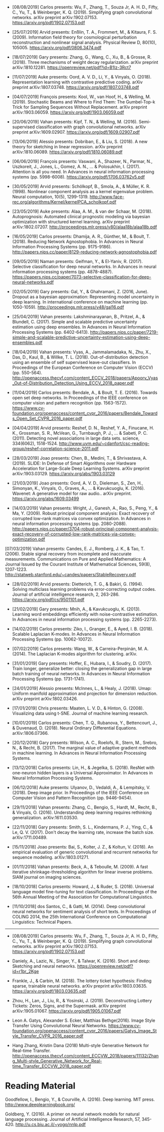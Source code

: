 

- [08/08/2019] Carlos presents: Wu, F., Zhang, T., Souza Jr, A. H. D., Fifty, C., Yu, T., & Weinberger, K. Q. (2019). Simplifying graph convolutional networks. arXiv preprint arXiv:1902.07153.
https://arxiv.org/pdf/1902.07153.pdf


- [25/07/2019] Arvid presents: Enßlin, T. A., Frommert, M., & Kitaura, F. S. (2009). Information field theory for cosmological perturbation reconstruction and nonlinear signal analysis. Physical Review D, 80(10), 105005.
https://arxiv.org/pdf/0806.3474.pdf


- [18/07/2019] Gary presents: Zhang, G., Wang, C., Xu, B., & Grosse, R. (2018). Three mechanisms of weight decay regularization. arXiv preprint arXiv:1810.12281.
https://openreview.net/pdf?id=B1lz-3Rct7


- [11/07/2019] Auke presents: Oord, A. V. D., Li, Y., & Vinyals, O. (2018). Representation learning with contrastive predictive coding. arXiv preprint arXiv:1807.03748.
https://arxiv.org/pdf/1807.03748.pdf


- [04/07/2019] François presents: Kool, W., van Hoof, H., & Welling, M. (2019). Stochastic Beams and Where to Find Them: The Gumbel-Top-k Trick for Sampling Sequences Without Replacement. arXiv preprint arXiv:1903.06059.
https://arxiv.org/pdf/1903.06059.pdf


- [20/06/2019] Vahan presents: Kipf, T. N., & Welling, M. (2016). Semi-supervised classification with graph convolutional networks. arXiv preprint arXiv:1609.02907.
https://arxiv.org/pdf/1609.02907.pdf


- [13/06/2019] Alessio presents: Dobriban, E., & Liu, S. (2018). A new theory for sketching in linear regression. arXiv preprint arXiv:1810.06089.
https://arxiv.org/pdf/1810.06089.pdf


- [06/06/2019] François presents: Vaswani, A., Shazeer, N., Parmar, N., Uszkoreit, J., Jones, L., Gomez, A. N., ... & Polosukhin, I. (2017). Attention is all you need. In Advances in neural information processing systems (pp. 5998-6008).
https://arxiv.org/pdf/1706.03762v5.pdf

- [30/05/2019] Arvid presents: Schölkopf, B., Smola, A., & Müller, K. R. (1998). Nonlinear component analysis as a kernel eigenvalue problem. Neural computation, 10(5), 1299-1319.
http://www.face-rec.org/algorithms/Kernel/kernelPCA_scholkopf.pdf


- [23/05/2019] Auke presents: Alaa, A. M., & van der Schaar, M. (2018). Autoprognosis: Automated clinical prognostic modeling via bayesian optimization with structured kernel learning. arXiv preprint arXiv:1802.07207.
http://proceedings.mlr.press/v80/alaa18b/alaa18b.pdf

- [16/05/2019] Carlos presents: Dhamija, A. R., Günther, M., & Boult, T. (2018). Reducing Network Agnostophobia. In Advances in Neural Information Processing Systems (pp. 9175-9186).
http://papers.nips.cc/paper/8129-reducing-network-agnostophobia.pdf


- [09/05/2019] Naman presents: Geifman, Y., & El-Yaniv, R. (2017). Selective classification for deep neural networks. In Advances in neural information processing systems (pp. 4878-4887).
https://papers.nips.cc/paper/7073-selective-classification-for-deep-neural-networks.pdf


- [02/05/2019] Gary presents: Gal, Y., & Ghahramani, Z. (2016, June). Dropout as a bayesian approximation: Representing model uncertainty in deep learning. In international conference on machine learning (pp. 1050-1059).
http://proceedings.mlr.press/v48/gal16.pdf


- [25/04/2019] Vahan presents: Lakshminarayanan, B., Pritzel, A., & Blundell, C. (2017). Simple and scalable predictive uncertainty estimation using deep ensembles. In Advances in Neural Information Processing Systems (pp. 6402-6413).
http://papers.nips.cc/paper/7219-simple-and-scalable-predictive-uncertainty-estimation-using-deep-ensembles.pdf


- [18/04/2019] Vahan presents: Vyas, A., Jammalamadaka, N., Zhu, X., Das, D., Kaul, B., & Willke, T. L. (2018). Out-of-distribution detection using an ensemble of self supervised leave-out classifiers. In Proceedings of the European Conference on Computer Vision (ECCV) (pp. 550-564).
http://openaccess.thecvf.com/content_ECCV_2018/papers/Apoorv_Vyas_Out-of-Distribution_Detection_Using_ECCV_2018_paper.pdf


- [11/04/2019] Carlos presents: Bendale, A., & Boult, T. E. (2016). Towards open set deep networks. In Proceedings of the IEEE conference on computer vision and pattern recognition (pp. 1563-1572).
https://www.cv-foundation.org/openaccess/content_cvpr_2016/papers/Bendale_Towards_Open_Set_CVPR_2016_paper.pdf


- [04/04/2019] Arvid presents: Reshef, D. N., Reshef, Y. A., Finucane, H. K., Grossman, S. R., McVean, G., Turnbaugh, P. J., ... & Sabeti, P. C. (2011). Detecting novel associations in large data sets. science, 334(6062), 1518-1524.
http://www.uvm.edu/~cdanfort/csc-reading-group/reshef-correlation-science-2011.pdf


- [28/03/2019] Joao presents: Chen, B., Medini, T., & Shrivastava, A. (2019). SLIDE: In Defense of Smart Algorithms over Hardware Acceleration for Large-Scale Deep Learning Systems. arXiv preprint arXiv:1903.03129.
https://arxiv.org/abs/1903.03129


- [21/03/2019] Joao presents: Oord, A. V. D., Dieleman, S., Zen, H., Simonyan, K., Vinyals, O., Graves, A., ... & Kavukcuoglu, K. (2016). Wavenet: A generative model for raw audio.. arXiv preprint.
https://arxiv.org/abs/1609.03499


- [14/03/2019] Vahan presents: Wright, J., Ganesh, A., Rao, S., Peng, Y., & Ma, Y. (2009). Robust principal component analysis: Exact recovery of corrupted low-rank matrices via convex optimization. In Advances in neural information processing systems (pp. 2080-2088).
http://papers.nips.cc/paper/3704-robust-principal-component-analysis-exact-recovery-of-corrupted-low-rank-matrices-via-convex-optimization.pdf


[07/03/2019] Vahan presents: Candes, E. J., Romberg, J. K., & Tao, T. (2006). Stable signal recovery from incomplete and inaccurate measurements. Communications on Pure and Applied Mathematics: A Journal Issued by the Courant Institute of Mathematical Sciences, 59(8), 1207-1223.
http://statweb.stanford.edu/~candes/papers/StableRecovery.pdf


- [28/02/2019] Arvid presents: Dietterich, T. G., & Bakiri, G. (1994). Solving multiclass learning problems via error-correcting output codes. Journal of artificial intelligence research, 2, 263-286.
https://arxiv.org/pdf/cs/9501101.pdf


- [21/02/2019] Gary presents: Mnih, A., & Kavukcuoglu, K. (2013). Learning word embeddings efficiently with noise-contrastive estimation. In Advances in neural information processing systems (pp. 2265-2273).

- [14/02/2019] Carlos presents: Ziko, I., Granger, E., & Ayed, I. B. (2018). Scalable Laplacian K-modes. In Advances in Neural Information Processing Systems (pp. 10062-10072).

- [07/02/2019] Carlos presents: Wang, W., & Carreira-Perpinán, M. A. (2014). The Laplacian K-modes algorithm for clustering. arXiv.

- [31/01/2019] Gary presents: Hoffer, E., Hubara, I., & Soudry, D. (2017). Train longer, generalize better: closing the generalization gap in large batch training of neural networks. In Advances in Neural Information Processing Systems (pp. 1731-1741).

- [24/01/2019] Alessio presents: McInnes, L., & Healy, J. (2018). Umap: Uniform manifold approximation and projection for dimension reduction. arXiv preprint arXiv:1802.03426.

- [17/01/2019] Chris presents: Maaten, L. V. D., & Hinton, G. (2008). Visualizing data using t-SNE. Journal of machine learning research.

- [10/01/2019] Carlos presents: Chen, T. Q., Rubanova, Y., Bettencourt, J., & Duvenaud, D. (2018). Neural Ordinary Differential Equations. arXiv:1806.07366.

- [20/12/2018] Gary presents: Wilson, A. C., Roelofs, R., Stern, M., Srebro, N., & Recht, B. (2017). The marginal value of adaptive gradient methods in machine learning. In Advances in Neural Information Processing Systems.

- [13/12/2018] Carlos presents: Lin, H., & Jegelka, S. (2018). ResNet with one-neuron hidden layers is a Universal Approximator. In Advances in Neural Information Processing Systems.

- [06/12/2018] Auke presents: Ulyanov, D., Vedaldi, A., & Lempitsky, V. (2018). Deep image prior. In Proceedings of the IEEE Conference on Computer Vision and Pattern Recognition (pp. 9446-9454).

- [29/11/2018] Vahan presents: Zhang, C., Bengio, S., Hardt, M., Recht, B., & Vinyals, O. (2016). Understanding deep learning requires rethinking generalization. arXiv:1611.03530.

- [22/11/2018] Gary presents: Smith, S. L., Kindermans, P. J., Ying, C., & Le, Q. V. (2017). Don't decay the learning rate, increase the batch size. arXiv:1711.00489.

- [15/11/2018] Joao presents: Bai, S., Kolter, J. Z., & Koltun, V. (2018). An empirical evaluation of generic convolutional and recurrent networks for sequence modeling. arXiv:1803.01271.

- [01/11/2018] Vahan presents: Beck, A., & Teboulle, M. (2009). A fast iterative shrinkage-thresholding algorithm for linear inverse problems. SIAM journal on imaging sciences.

- [18/10/2018] Carlos presents: Howard, J., & Ruder, S. (2018). Universal language model fine-tuning for text classification. In Proceedings of the 56th Annual Meeting of the Association for Computational Linguistics.

- [11/10/2018] dos Santos, C., & Gatti, M. (2014). Deep convolutional neural networks for sentiment analysis of short texts. In Proceedings of COLING 2014, the 25th International Conference on Computational Linguistics: Technical Papers.

____

- [08/08/2019] Carlos presents: Wu, F., Zhang, T., Souza Jr, A. H. D., Fifty, C., Yu, T., & Weinberger, K. Q. (2019). Simplifying graph convolutional networks. arXiv preprint arXiv:1902.07153.
https://arxiv.org/pdf/1902.07153.pdf


- Daniely, A., Lazic, N., Singer, Y., & Talwar, K. (2016). Short and deep: Sketching and neural networks.
https://openreview.net/pdf?id=r1br_2Kge


- Frankle, J., & Carbin, M. (2018). The lottery ticket hypothesis: Finding sparse, trainable neural networks. arXiv preprint arXiv:1803.03635.
https://arxiv.org/pdf/1803.03635.pdf


- Zhou, H., Lan, J., Liu, R., & Yosinski, J. (2019). Deconstructing Lottery Tickets: Zeros, Signs, and the Supermask. arXiv preprint arXiv:1905.01067.
https://arxiv.org/pdf/1905.01067.pdf


- Leon A. Gatys, Alexander S. Ecker, Matthias Bethge(2016). Image Style Transfer Using Convolutional Neural Networks.
https://www.cv-foundation.org/openaccess/content_cvpr_2016/papers/Gatys_Image_Style_Transfer_CVPR_2016_paper.pdf


- Hang Zhang, Kristin Dana (2018) Multi-style Generative Network for Real-time Transfer.
http://openaccess.thecvf.com/content_ECCVW_2018/papers/11132/Zhang_Multi-style_Generative_Network_for_Real-time_Transfer_ECCVW_2018_paper.pdf

# Reading Material

Goodfellow, I., Bengio, Y., & Courville, A. (2016). Deep learning. MIT press.
http://www.deeplearningbook.org/

Goldberg, Y. (2016). A primer on neural network models for natural language processing. Journal of Artificial Intelligence Research, 57, 345-420.
http://u.cs.biu.ac.il/~yogo/nnlp.pdf

